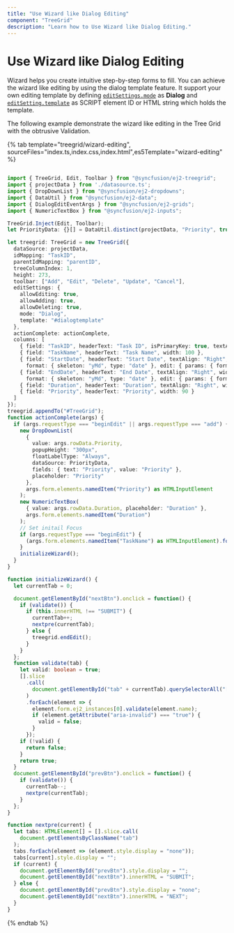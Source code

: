 ```yaml
---
title: "Use Wizard like Dialog Editing"
component: "TreeGrid"
description: "Learn how to Use Wizard like Dialog Editing."
---
```


# Use Wizard like Dialog Editing

Wizard helps you create intuitive step-by-step forms to fill. You can achieve the wizard like editing by using the dialog template feature. It support your own editing template by defining [`editSettings.mode`](../api/treegrid/editSettings/#mode) as **Dialog** and [`editSetting.template`](../api/treegrid/editSettings/#template) as SCRIPT element ID or HTML string which holds the template.

The following example demonstrate the wizard like editing in the Tree Grid with the obtrusive Validation.

{% tab template="treegrid/wizard-editing", sourceFiles="index.ts,index.css,index.html",es5Template="wizard-editing" %}

```typescript

import { TreeGrid, Edit, Toolbar } from "@syncfusion/ej2-treegrid";
import { projectData } from './datasource.ts';
import { DropDownList } from "@syncfusion/ej2-dropdowns";
import { DataUtil } from "@syncfusion/ej2-data";
import { DialogEditEventArgs } from "@syncfusion/ej2-grids";
import { NumericTextBox } from "@syncfusion/ej2-inputs";

TreeGrid.Inject(Edit, Toolbar);
let PriorityData: {}[] = DataUtil.distinct(projectData, "Priority", true);

let treegrid: TreeGrid = new TreeGrid({
  dataSource: projectData,
  idMapping: "TaskID",
  parentIdMapping: "parentID",
  treeColumnIndex: 1,
  height: 273,
  toolbar: ["Add", "Edit", "Delete", "Update", "Cancel"],
  editSettings: {
    allowEditing: true,
    allowAdding: true,
    allowDeleting: true,
    mode: "Dialog",
    template: "#dialogtemplate"
  },
  actionComplete: actionComplete,
  columns: [
    { field: "TaskID", headerText: "Task ID", isPrimaryKey: true, textAlign: "Right", width: 70 },
    { field: "TaskName", headerText: "Task Name", width: 100 },
    { field: "StartDate", headerText: "Start Date", textAlign: "Right", width: 90, editType: "datepickeredit",
      format: { skeleton: "yMd", type: "date" }, edit: { params: { format: "y/M/d" } } },
    { field: "EndDate", headerText: "End Date", textAlign: "Right", width: 90, editType: "datepickeredit",
      format: { skeleton: "yMd", type: "date" }, edit: { params: { format: "y/M/d" } } },
    { field: "Duration", headerText: "Duration", textAlign: "Right", width: 90 },
    { field: "Priority", headerText: "Priority", width: 90 }
  ]
});
treegrid.appendTo("#TreeGrid");
function actionComplete(args) {
  if (args.requestType === "beginEdit" || args.requestType === "add") {
    new DropDownList(
      {
        value: args.rowData.Priority,
        popupHeight: "300px",
        floatLabelType: "Always",
        dataSource: PriorityData,
        fields: { text: "Priority", value: "Priority" },
        placeholder: "Priority"
      },
      args.form.elements.namedItem("Priority") as HTMLInputElement
    );
    new NumericTextBox(
      { value: args.rowData.Duration, placeholder: "Duration" },
      args.form.elements.namedItem("Duration")
    );
    // Set initail Focus
    if (args.requestType === "beginEdit") {
      (args.form.elements.namedItem("TaskName") as HTMLInputElement).focus();
    }
    initializeWizard();
  }
}

function initializeWizard() {
  let currentTab = 0;

  document.getElementById("nextBtn").onclick = function() {
    if (validate()) {
      if (this.innerHTML !== "SUBMIT") {
        currentTab++;
        nextpre(currentTab);
      } else {
        treegrid.endEdit();
      }
    }
  };
  function validate(tab) {
    let valid: boolean = true;
    [].slice
      .call(
        document.getElementById("tab" + currentTab).querySelectorAll("[name]")
      )
      .forEach(element => {
        element.form.ej2_instances[0].validate(element.name);
        if (element.getAttribute("aria-invalid") === "true") {
          valid = false;
        }
      });
    if (!valid) {
      return false;
    }
    return true;
  }
  document.getElementById("prevBtn").onclick = function() {
    if (validate()) {
      currentTab--;
      nextpre(currentTab);
    }
  };
}

function nextpre(current) {
  let tabs: HTMLElement[] = [].slice.call(
    document.getElementsByClassName("tab")
  );
  tabs.forEach(element => (element.style.display = "none"));
  tabs[current].style.display = "";
  if (current) {
    document.getElementById("prevBtn").style.display = "";
    document.getElementById("nextBtn").innerHTML = "SUBMIT";
  } else {
    document.getElementById("prevBtn").style.display = "none";
    document.getElementById("nextBtn").innerHTML = "NEXT";
  }
}

```

{% endtab %}